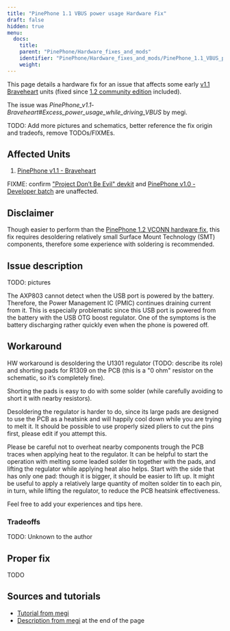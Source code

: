 ```yaml
---
title: "PinePhone 1.1 VBUS power usage Hardware Fix"
draft: false
hidden: true
menu:
  docs:
    title:
    parent: "PinePhone/Hardware_fixes_and_mods"
    identifier: "PinePhone/Hardware_fixes_and_mods/PinePhone_1.1_VBUS_power_usage_Hardware_Fix"
    weight: 
---
```


This page details a hardware fix for an issue that affects some early [v1.1 Braveheart](/documentation/PinePhone/Revisions) units (fixed since [1.2 community edition](/documentation/PinePhone/Revisions/PinePhone_v1.2) included).

The issue was _PinePhone_v1.1_-_Braveheart#Excess_power_usage_while_driving_VBUS_ by megi.

TODO: Add more pictures and schematics, better reference the fix origin and tradeofs, remove TODOs/FIXMEs.

## Affected Units

1. [PinePhone v1.1 - Braveheart](/documentation/PinePhone/Revisions/PinePhone_v1.1_-_Braveheart)

FIXME: confirm ["Project Don’t Be Evil" devkit](/documentation/PinePhone/Revisions/Project_Dont_be_evil) and [PinePhone v1.0 - Developer batch](/documentation/PinePhone/Revisions/PinePhone_v1.0_-Dev) are unaffected.

## Disclaimer

Though easier to perform than the [PinePhone 1.2 VCONN hardware fix](/documentation/PinePhone/Hardware_fixes_and_mods/PinePhone_1.2_VCONN_Hardware_Fix), this fix requires desoldering relatively small Surface Mount Technology (SMT) components, therefore some experience with soldering is recommended.

## Issue description

TODO: pictures

The AXP803 cannot detect when the USB port is powered by the battery. Therefore, the Power Management IC (PMIC) continues draining current from it. This is especially problematic since this USB port is powered from the battery with the USB OTG boost regulator. One of the symptoms is the battery discharging rather quickly even when the phone is powered off.

## Workaround

HW workaround is desoldering the U1301 regulator (TODO: describe its role) and shorting pads for R1309 on the PCB (this is a "0 ohm" resistor on the schematic, so it’s completely fine).

Shorting the pads is easy to do with some solder (while carefully avoiding to short it with nearby resistors).

Desoldering the regulator is harder to do, since its large pads are designed to use the PCB as a heatsink and will happily cool down while you are trying to melt it. It should be possible to use properly sized pliers to cut the pins first, please edit if you attempt this.

Please be careful not to overheat nearby components trough the PCB traces when applying heat to the regulator. It can be helpful to start the operation with melting some leaded solder tin together with the pads, and lifting the regulator while applying heat also helps. Start with the side that has only one pad: though it is bigger, it should be easier to lift up. It might be useful to apply a relatively large quantity of molten solder tin to each pin, in turn, while lifting the regulator, to reduce the PCB heatsink effectiveness.

Feel free to add your experiences and tips here.

### Tradeoffs

TODO: Unknown to the author

## Proper fix

TODO

## Sources and tutorials

* [Tutorial from megi](https://xnux.eu/devices/pp-pmic-fix.jpg)
* [Description from megi](https://xnux.eu/devices/feature/anx7688.html) at the end of the page

